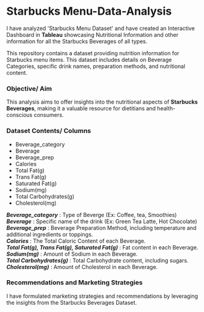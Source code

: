 # Starbucks Menu-Data-Analysis
I have analyzed 'Starbucks Menu Dataset' and have created an Interactive Dashboard in **Tableau** showcasing Nutritional Information and other information for all the Starbucks Beverages of all types.

This repository contains a dataset providing nutrition information for Starbucks menu items. This dataset includes details on Beverage Categories, specific drink names, preparation methods, and nutritional content.

### Objective/ Aim
This analysis aims to offer insights into the nutritional aspects of **Starbucks Beverages**, making it a valuable resource for dietitians and health-conscious consumers.

### Dataset Contents/ Columns
- Beverage_category
- Beverage
- Beverage_prep
- Calories
- Total Fat(g)
- Trans Fat(g)
- Saturated Fat(g)
- Sodium(mg)
- Total Carbohydrates(g)
- Cholesterol(mg)

__*Beverage_category*__ : Type of Beverge (Ex: Coffee, tea, Smoothies)<br>
__*Beverage*__ : Specific name of the drink (Ex: Green Tea Latte, Hot Chocolate)<br>
__*Beverage_prep*__ : Beverage Preparation Method, including temperature and additional ingredients or toppings.<br>
__*Calories*__ : The Total Caloric Content of each Beverage.<br>
__*Total Fat(g), Trans Fat(g), Saturated Fat(g)*__ : Fat content in each Beverage.<br>
__*Sodium(mg)*__ : Amount of Sodium in each Beverage.<br>
__*Total Carbohydrates(g)*__ : Total Carbohydrate content, including sugars.<br>
__*Cholesterol(mg)*__ : Amount of Cholesterol in each Beverage.<br>

### Recommendations and Marketing Strategies
I have formulated marketing strategies and recommendations by leveraging the insights from the Starbucks Beverages Dataset.
